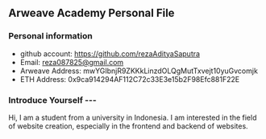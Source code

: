 ## Arweave Academy Personal File

### Personal information

- github account: https://github.com/rezaAdityaSaputra
- Email: reza087825@gmail.com
- Arweave Address: mwYGIbnjR9ZKKkLinzdOLQgMutTxvejt10yuGvcomjk
- ETH Address: 0x9ca914294AF112C72c33E3e15b2F98Efc881F22E


### Introduce Yourself  ---

Hi, I am a student from a university in Indonesia. I am interested in the field of website creation, especially in the frontend and backend of websites.